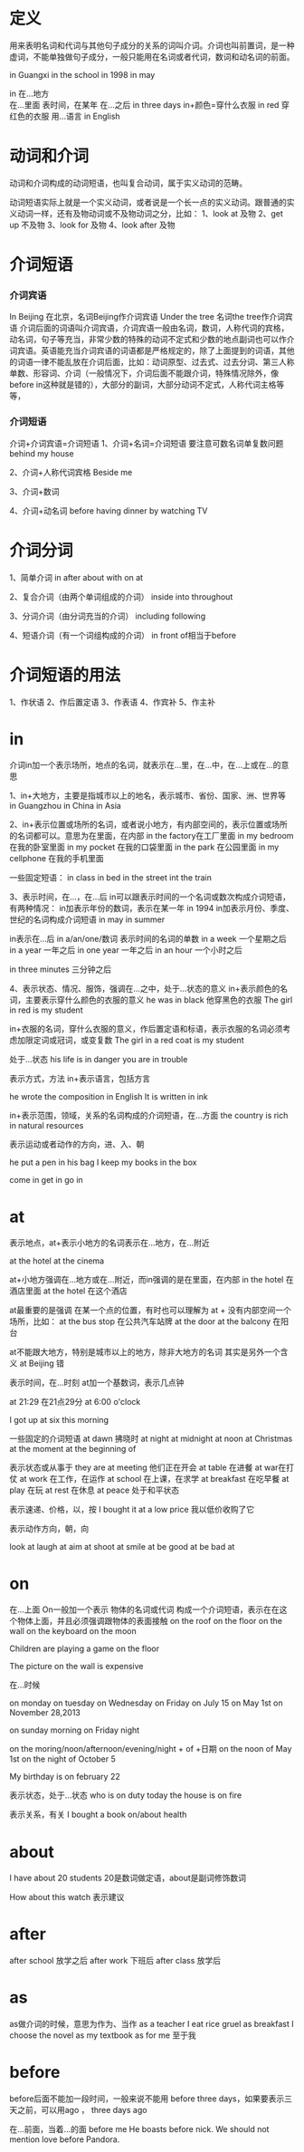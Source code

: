 # 定义
用来表明名词和代词与其他句子成分的关系的词叫介词。介词也叫前置词，是一种虚词，不能单独做句子成分，一般只能用在名词或者代词，数词和动名词的前面。

in Guangxi
in the school
in 1998
in may

in
在...地方  
在...里面
表时间，在某年
在...之后  in three days
in+颜色=穿什么衣服  in red 穿红色的衣服
用...语言 in English


# 动词和介词
动词和介词构成的动词短语，也叫复合动词，属于实义动词的范畴。

动词短语实际上就是一个实义动词，或者说是一个长一点的实义动词。跟普通的实义动词一样，还有及物动词或不及物动词之分，比如：
1、look at 及物
2、get up 不及物
3、look for 及物
4、look after 及物

# 介词短语
### 介词宾语
In Beijing 在北京，名词Beijing作介词宾语
Under the tree 名词the tree作介词宾语
介词后面的词语叫介词宾语，介词宾语一般由名词，数词，人称代词的宾格，动名词，句子等充当，非常少数的特殊的动词不定式和少数的地点副词也可以作介词宾语。英语能充当介词宾语的词语都是严格规定的，除了上面提到的词语，其他的词语一律不能乱放在介词后面，比如：动词原型、过去式、过去分词、第三人称单数、形容词、介词（一般情况下，介词后面不能跟介词，特殊情况除外，像before in这种就是错的），大部分的副词，大部分动词不定式，人称代词主格等等， 

### 介词短语
介词+介词宾语=介词短语
1、介词+名词=介词短语
要注意可数名词单复数问题
behind my house 

2、介词+人称代词宾格
Beside me

3、介词+数词

4、介词+动名词
before having dinner
by watching TV

# 介词分词

1、简单介词
in after about with on at

2、复合介词（由两个单词组成的介词）
inside into throughout

3、分词介词（由分词充当的介词）
including following

4、短语介词（有一个词组构成的介词）
in front of相当于before

# 介词短语的用法
1、作状语
2、作后置定语
3、作表语
4、作宾补
5、作主补 

# in
介词in加一个表示场所，地点的名词，就表示在...里，在...中，在...上或在...的意思

1、in+大地方，主要是指城市以上的地名，表示城市、省份、国家、洲、世界等
in Guangzhou
in China
in Asia


2、in+表示位置或场所的名词，或者说小地方，有内部空间的，表示位置或场所的名词都可以。意思为在里面，在内部
in the factory在工厂里面
in my bedroom 在我的卧室里面
in my pocket 在我的口袋里面
in the park 在公园里面
in my cellphone 在我的手机里面

一些固定短语：
in class
in bed
in the street
int the train

3、表示时间，在...，在...后
in可以跟表示时间的一个名词或数次构成介词短语，有两种情况：
in加表示年份的数词，表示在某一年
in 1994
in加表示月份、季度、世纪的名词构成介词短语
in may
in summer

in表示在...后
in a/an/one/数词 表示时间的名词的单数
in a week 一个星期之后
in a year 一年之后
in one year 一年之后
in an hour 一个小时之后

in three minutes 三分钟之后 


4、表示状态、情况、服饰，强调在...之中，处于...状态的意义
in+表示颜色的名词，主要表示穿什么颜色的衣服的意义
he was in black 他穿黑色的衣服
The girl in red is my student

in+衣服的名词，穿什么衣服的意义，作后置定语和标语，表示衣服的名词必须考虑加限定词或冠词，或变复数
The girl in a red coat is my student

处于...状态
his life is in danger
you are in trouble

表示方式，方法
in+表示语言，包括方言
 
he wrote the composition in English
It is written in ink

in+表示范围，领域，关系的名词构成的介词短语，在...方面
the country is rich in natural resources

表示运动或者动作的方向，进、入、朝

he put a pen in his bag
I keep my books in the box

come in
get in
go in


# at
表示地点，at+表示小地方的名词表示在...地方，在...附近  

at the hotel
at the cinema

at+小地方强调在...地方或在...附近，而in强调的是在里面，在内部
in the hotel 在酒店里面
at the hotel 在这个酒店

at最重要的是强调 在某一个点的位置，有时也可以理解为 at + 没有内部空间一个场所，比如：
at the bus stop 在公共汽车站牌
at the door
at the balcony 在阳台

at不能跟大地方，特别是城市以上的地方，除非大地方的名词 其实是另外一个含义
at Beijing 错


表示时间，在...时刻
at加一个基数词，表示几点钟

at 21:29 在21点29分
at 6:00 o'clock

I got up at six this morning

一些固定的介词短语
at dawn 拂晓时
at night
at midnight
at noon
at Christmas
at the moment
at the beginning of

表示状态或从事于
they are at meeting 他们正在开会
at table 在进餐
at war在打仗
at work 在工作，在运作
at school 在上课，在求学
at breakfast 在吃早餐
at play 在玩
at rest 在休息
at peace 处于和平状态

表示速递、价格，以，按
I bought it at a low price 我以低价收购了它

表示动作方向，朝，向

look at
laugh at
aim at 
shoot at
smile at
be good at
be bad at


# on
在...上面
On一般加一个表示 物体的名词或代词 构成一个介词短语，表示在在这个物体上面，并且必须强调跟物体的表面接触
on the roof
on the floor
on the wall
on the keyboard
on the moon

Children are playing a game on the floor

The picture on the wall is expensive

在...时候

on monday
on tuesday
on Wednesday
on Friday
on July 15
on May 1st
on November 28,2013

on sunday morning
on Friday night

on the moring/noon/afternoon/evening/night + of +日期
on the noon of May 1st
on the night of October 5

My birthday is on february 22 


表示状态，处于...状态
who is on duty today
the house is on fire

表示关系，有关
I bought a book on/about health


# about

I have about 20 students
20是数词做定语，about是副词修饰数词

How about this watch 表示建议

# after
after school 放学之后
after work 下班后
after class  放学后

# as
as做介词的时候，意思为作为、当作
as a teacher
I eat rice gruel as breakfast
I choose the novel as my textbook
as for me 至于我

# before

before后面不能加一段时间，一般来说不能用 before three days，如果要表示三天之前，可以用ago ， three days ago

在...前面，当着...的面
before me
He boasts before nick.
We should not mention love before Pandora.






